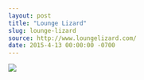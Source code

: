```yaml
---
layout: post
title: "Lounge Lizard"
slug: lounge-lizard
source: http://www.loungelizard.com/
date: 2015-4-13 00:00:00 -0700
---
```


<img src="{{ site.url }}/assets/img/screenshots/lounge-lizard.jpg">
